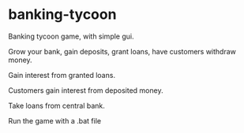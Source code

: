 # banking-tycoon
Banking tycoon game, with simple gui. 

Grow your bank, gain deposits, grant loans, have customers withdraw money. 

Gain interest from granted loans.

Customers gain interest from deposited money.

Take loans from central bank.




Run the game with a .bat file
